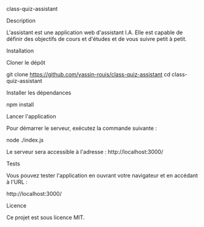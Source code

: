 class-quiz-assistant

Description

L'assistant est une application web d'assistant I.A.
Elle est capable de définir des objectifs de cours et d'études et de vous suivre petit à petit.

Installation

Cloner le dépôt

git clone https://github.com/yassin-rouis/class-quiz-assistant
cd class-quiz-assistant

Installer les dépendances

npm install

Lancer l'application

Pour démarrer le serveur, exécutez la commande suivante :

node ./index.js

Le serveur sera accessible à l'adresse : http://localhost:3000/

Tests

Vous pouvez tester l'application en ouvrant votre navigateur et en accédant à l'URL :

http://localhost:3000/

Licence

Ce projet est sous licence MIT.